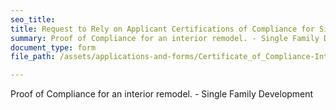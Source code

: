 ```yaml
---
seo_title: 
title: Request to Rely on Applicant Certifications of Compliance for Single-Family Development—Interior Remodel
summary: Proof of Compliance for an interior remodel. - Single Family Development
document_type: form
file_path: /assets/applications-and-forms/Certificate_of_Compliance-Interior_Remodel.pdf

---
```

Proof of Compliance for an interior remodel. - Single Family Development
